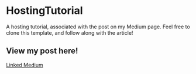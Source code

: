 # HostingTutorial
A hosting tutorial, associated with the post on my Medium page. Feel free to clone this template, and follow along with the article!  
## View my post here!

[Linked Medium](https://medium.com/the-gray-area/creating-a-personal-portfolio-website-an-in-depth-guide-for-beginners-7155a785bfb3)
